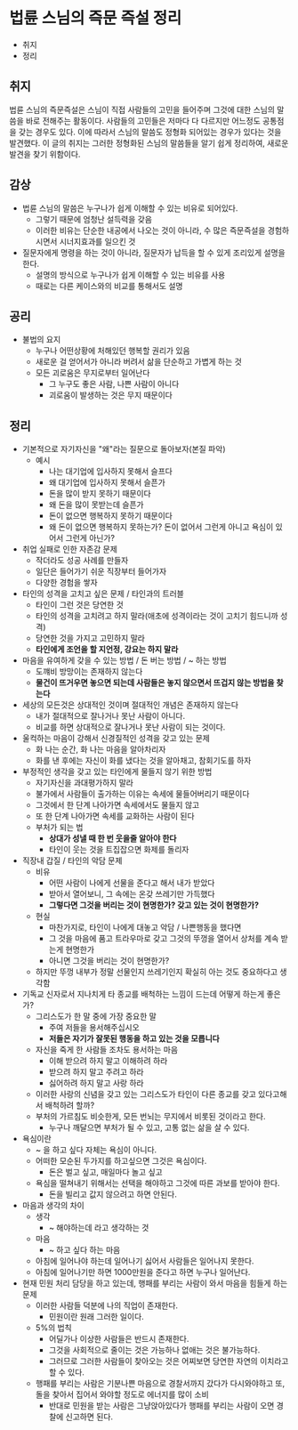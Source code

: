 # 법륜 스님의 즉문 즉설 정리

- 취지
- 정리

## 취지

법륜 스님의 즉문즉설은 스님이 직접 사람들의 고민을 들어주며 그것에 대한 스님의 말씀을 바로 전해주는 활동이다. 사람들의 고민들은 저마다 다 다르지만 어느정도 공통점을 갖는 경우도 있다. 이에 따라서 스님의 말씀도 정형화 되어있는 경우가 있다는 것을 발견했다. 이 글의 취지는 그러한 정형화된 스님의 말씀들을 알기 쉽게 정리하여, 새로운 발견을 찾기 위함이다.

## 감상

- 법륜 스님의 말씀은 누구나가 쉽게 이해할 수 있는 비유로 되어있다.
  - 그렇기 때문에 엄청난 설득력을 갖음
  - 이러한 비유는 단순한 내공에서 나오는 것이 아니라, 수 많은 즉문즉설을 경험하시면서 시너지효과를 일으킨 것
- 질문자에게 명령을 하는 것이 아니라, 질문자가 납득을 할 수 있게 조리있게 설명을 한다.
  - 설명의 방식으로 누구나가 쉽게 이해할 수 있는 비유를 사용
  - 때로는 다른 케이스와의 비교를 통해서도 설명

## 공리

- 불법의 요지
  - 누구나 어떤상황에 처해있던 행복할 권리가 있음
  - 새로운 걸 얻어서가 아니라 버려서 삶을 단순하고 가볍게 하는 것
  - 모든 괴로움은 무지로부터 일어난다
    - 그 누구도 좋은 사람, 나쁜 사람이 아니다
    - 괴로움이 발생하는 것은 무지 때문이다

## 정리

- 기본적으로 자기자신을 "왜"라는 질문으로 돌아보자(본질 파악)
  - 예시
    - 나는 대기업에 입사하지 못해서 슬프다
    - 왜 대기업에 입사하지 못해서 슬픈가
    - 돈을 많이 받지 못하기 때문이다
    - 왜 돈을 많이 못받는데 슬픈가
    - 돈이 없으면 행복하지 못하기 때문이다
    - 왜 돈이 없으면 행복하지 못하는가? 돈이 없어서 그런게 아니고 욕심이 있어서 그런게 아닌가?
- 취업 실패로 인한 자존감 문제
  - 작더라도 성공 사례를 만들자
  - 일단은 들어가기 쉬운 직장부터 들어가자
  - 다양한 경험을 쌓자
- 타인의 성격을 고치고 싶은 문제 / 타인과의 트러블
  - 타인이 그런 것은 당연한 것
  - 타인의 성격을 고치려고 하지 말라(애초에 성격이라는 것이 고치기 힘드니까 성격)
  - 당연한 것을 가지고 고민하지 말라
  - **타인에게 조언을 할 지언정, 강요는 하지 말라**
- 마음을 유여하게 갖을 수 있는 방법 / 돈 버는 방법 / ~ 하는 방법
  - 도꺠비 방망이는 존재하지 않는다
  - **물건이 뜨거우면 놓으면 되는데 사람들은 놓지 않으면서 뜨겁지 않는 방법을 찾는다**
- 세상의 모든것은 상대적인 것이며 절대적인 개념은 존재하지 않는다
  - 내가 절대적으로 잘나거나 못난 사람이 아니다.
  - 비교를 하면 상대적으로 잘나거나 못난 사람이 되는 것이다.
- 울컥하는 마음이 강해서 신경질적인 성격을 갖고 있는 문제
  - 화 나는 순간, 화 나는 마음을 알아차리자
  - 화를 낸 후에는 자신이 화를 냈다는 것을 알아채고, 참회기도를 하자
- 부정적인 생각을 갖고 있는 타인에게 물들지 않기 위한 방법
  - 자기자신을 과대평가하지 말라
  - 불가에서 사람들이 출가하는 이유는 속세에 물들어버리기 때문이다
  - 그것에서 한 단계 나아가면 속세에서도 물들지 않고
  - 또 한 단계 나아가면 속세를 교화하는 사람이 된다
  - 부처가 되는 법
    - **상대가 성낼 때 한 번 웃을줄 알아야 한다**
    - 타인이 웃는 것을 트집잡으면 화제를 돌리자
- 직장내 갑질 / 타인의 악담 문제
  - 비유
    - 어떤 사람이 나에게 선물을 준다고 해서 내가 받았다
    - 받아서 열어보니, 그 속에는 온갖 쓰레기만 가득했다
    - **그렇다면 그것을 버리는 것이 현명한가? 갖고 있는 것이 현명한가?**
  - 현실
    - 마찬가지로, 타인이 나에게 대놓고 악담 / 나쁜행동을 했다면
    - 그 것을 마음에 품고 트라우마로 갖고 그것의 뚜껑을 열어서 상처를 계속 받는게 현명한가
    - 아니면 그것을 버리는 것이 현명한가?
  - 하지만 뚜껑 내부가 정말 선물인지 쓰레기인지 확실히 아는 것도 중요하다고 생각함
- 기독교 신자로서 지나치게 타 종교를 배척하는 느낌이 드는데 어떻게 하는게 좋은가?
  - 그리스도가 한 말 중에 가장 중요한 말
    - 주여 저들을 용서해주십시오
    - **저들은 자기가 잘못된 행동을 하고 있는 것을 모릅니다**
  - 자신을 죽게 한 사람들 조차도 용서하는 마음
    - 이해 받으려 하지 말고 이해하려 하라
    - 받으려 하지 말고 주려고 하라
    - 싫어하려 하지 말고 사랑 하라
  - 이러한 사랑의 신념을 갖고 있는 그리스도가 타인이 다른 종교를 갖고 있다고해서 배척하려 할까?
  - 부처의 가르침도 비슷한게, 모든 번뇌는 무지에서 비롯된 것이라고 한다.
    - 누구나 깨달으면 부처가 될 수 있고, 고통 없는 삶을 살 수 있다.
- 욕심이란
  - ~ 을 하고 싶다 자체는 욕심이 아니다.
  - 어떠한 모순된 두가지를 하고싶으면 그것은 욕심이다.
    - 돈은 벌고 싶고, 매일마다 놀고 싶고
  - 욕심을 떨쳐내기 위해서는 선택을 해야하고 그것에 따른 과보를 받아야 한다.
    - 돈을 빌리고 값지 않으려고 하면 안된다.
- 마음과 생각의 차이
  - 생각
    - ~ 해야하는데 라고 생각하는 것
  - 마음
    - ~ 하고 싶다 하는 마음
  - 아침에 일어나야 하는데 일어나기 싫어서 사람들은 일어나지 못한다.
  - 아침에 일어나기만 하면 1000만원을 준다고 하면 누구나 일어난다.
- 현재 민원 처리 담당을 하고 있는데, 행패를 부리는 사람이 와서 마음을 힘들게 하는 문제
  - 이러한 사람들 덕분에 나의 직업이 존재한다.
    - 민원이란 원래 그러한 일이다.
  - 5%의 법칙
    - 어딜가나 이상한 사람들은 반드시 존재한다.
    - 그것을 사회적으로 줄이는 것은 가능하나 없애는 것은 불가능하다.
    - 그러므로 그러한 사람들이 찾아오는 것은 어찌보면 당연한 자연의 이치라고 할 수 있다.
  - 행패를 부리는 사람은 기분나쁜 마음으로 경찰서까지 갔다가 다시와야하고 또, 돌을 찾아서 집어서 와야할 정도로 에너지를 많이 소비
    - 반대로 민원을 받는 사람은 그냥앉아있다가 행패를 부리는 사람이 오면 경찰에 신고하면 된다.
